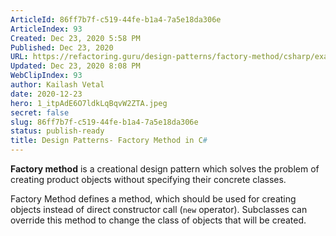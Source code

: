 ```yaml
---
ArticleId: 86ff7b7f-c519-44fe-b1a4-7a5e18da306e
ArticleIndex: 93
Created: Dec 23, 2020 5:58 PM
Published: Dec 23, 2020
URL: https://refactoring.guru/design-patterns/factory-method/csharp/example
Updated: Dec 23, 2020 8:08 PM
WebClipIndex: 93
author: Kailash Vetal
date: 2020-12-23
hero: 1_itpAdE6O7ldkLqBqvW2ZTA.jpeg
secret: false
slug: 86ff7b7f-c519-44fe-b1a4-7a5e18da306e
status: publish-ready
title: Design Patterns- Factory Method in C#
---
```

**Factory method** is a creational design pattern which solves the problem of creating product objects without specifying their concrete classes.

Factory Method defines a method, which should be used for creating objects instead of direct constructor call (`new` operator). Subclasses can override this method to change the class of objects that will be created.
